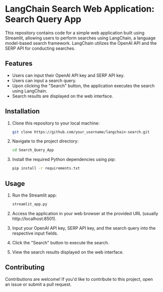 # LangChain Search Web Application: Search Query App

This repository contains code for a simple web application built using Streamlit, allowing users to perform searches using LangChain, a language model-based search framework. LangChain utilizes the OpenAI API and the SERP API for conducting searches.

## Features

- Users can input their OpenAI API key and SERP API key.
- Users can input a search query.
- Upon clicking the "Search" button, the application executes the search using LangChain.
- Search results are displayed on the web interface.

## Installation

1. Clone this repository to your local machine:

    ```bash
    git clone https://github.com/your_username/langchain-search.git
    ```

2. Navigate to the project directory:

    ```bash
    cd Search_Query_App
    ```

3. Install the required Python dependencies using pip:

    ```bash
    pip install -r requirements.txt
    ```

## Usage

1. Run the Streamlit app:

    ```bash
    streamlit_app.py
    ```

2. Access the application in your web browser at the provided URL (usually http://localhost:8501).

3. Input your OpenAI API key, SERP API key, and the search query into the respective input fields.

4. Click the "Search" button to execute the search.

5. View the search results displayed on the web interface.

## Contributing

Contributions are welcome! If you'd like to contribute to this project, open an issue or submit a pull request.
